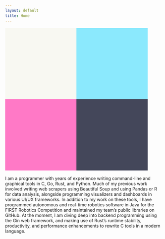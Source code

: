 ```yaml
---
layout: default
title: Home
---
```


<div class="split">
    <img id="profile" src="/assets/icon.png" alt="White, light blue, gray, and pink squares">
    <p>I am a programmer with years of experience writing command-line and graphical tools in C, Go, Rust, and Python. Much of my previous work involved writing web scrapers using Beautiful Soup and using Pandas or R for data analysis, alongside programming visualizers and dashboards in various UI/UX frameworks. In addition to my work on these tools, I have programmed autonomous and real-time robotics software in Java for the FIRST Robotics Competition and maintained my team’s public libraries on GitHub. At the moment, I am diving deep into backend programming using the Gin web framework, and making use of Rust’s runtime stability, productivity, and performance enhancements to rewrite C tools in a modern language.</p>
</div>